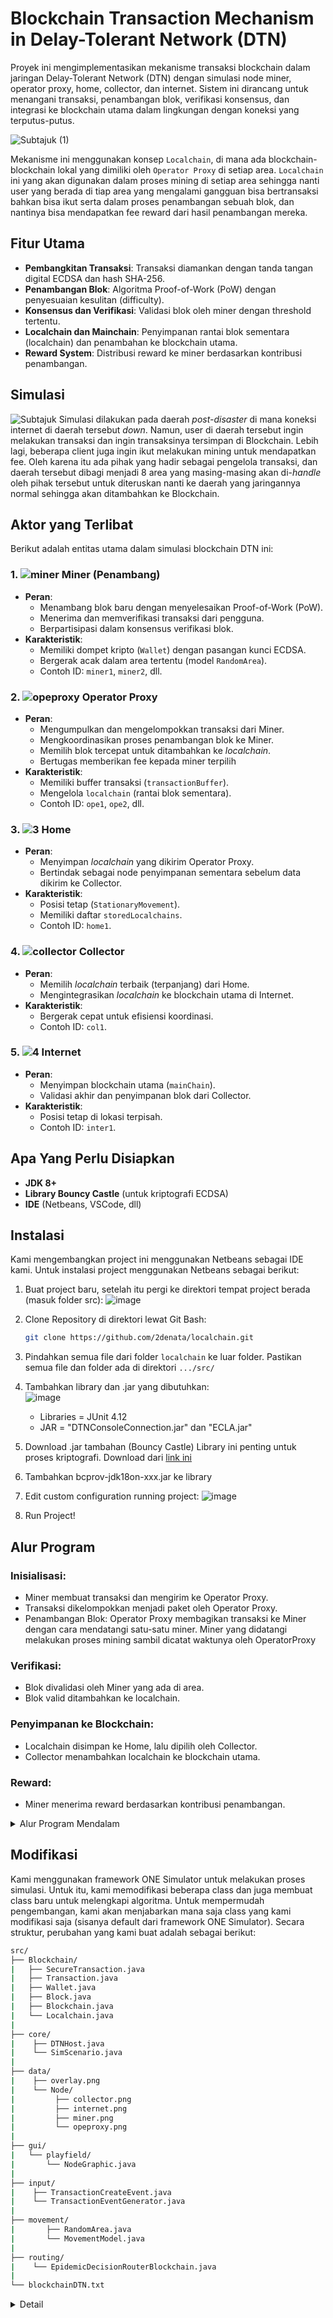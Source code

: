 # Blockchain Transaction Mechanism in Delay-Tolerant Network (DTN)

Proyek ini mengimplementasikan mekanisme transaksi blockchain dalam jaringan Delay-Tolerant Network (DTN) dengan simulasi node miner, operator proxy, home, collector, dan internet. Sistem ini dirancang untuk menangani transaksi, penambangan blok, verifikasi konsensus, dan integrasi ke blockchain utama dalam lingkungan dengan koneksi yang terputus-putus.

![Subtajuk (1)](https://github.com/user-attachments/assets/20cd5dc7-5147-4c24-8449-195ab4e3450c)


Mekanisme ini menggunakan konsep `Localchain`, di mana ada blockchain-blockchain lokal yang dimiliki oleh `Operator Proxy` di setiap area. `Localchain` ini yang akan digunakan dalam proses mining di setiap area sehingga nanti user yang berada di tiap area yang mengalami gangguan bisa bertransaksi bahkan bisa ikut serta dalam proses penambangan sebuah blok, dan nantinya bisa mendapatkan fee reward dari hasil penambangan mereka.

## Fitur Utama
- **Pembangkitan Transaksi**: Transaksi diamankan dengan tanda tangan digital ECDSA dan hash SHA-256.
- **Penambangan Blok**: Algoritma Proof-of-Work (PoW) dengan penyesuaian kesulitan (difficulty).
- **Konsensus dan Verifikasi**: Validasi blok oleh miner dengan threshold tertentu.
- **Localchain dan Mainchain**: Penyimpanan rantai blok sementara (localchain) dan penambahan ke blockchain utama.
- **Reward System**: Distribusi reward ke miner berdasarkan kontribusi penambangan.

## Simulasi
![Subtajuk](https://github.com/user-attachments/assets/e2ef1405-5848-4589-a1f6-9dbc46e802b2)
Simulasi dilakukan pada daerah _post-disaster_ di mana koneksi internet di daerah tersebut _down_. Namun, user di daerah tersebut ingin melakukan transaksi dan ingin transaksinya tersimpan di Blockchain. Lebih lagi, beberapa client juga ingin ikut melakukan mining untuk mendapatkan fee. Oleh karena itu ada pihak yang hadir sebagai pengelola transaksi, dan daerah tersebut dibagi menjadi 8 area yang masing-masing akan di-_handle_ oleh pihak tersebut untuk diteruskan nanti ke daerah yang jaringannya normal sehingga akan ditambahkan ke Blockchain. 


## Aktor yang Terlibat

Berikut adalah entitas utama dalam simulasi blockchain DTN ini:


### 1. ![miner](https://github.com/user-attachments/assets/63c2efac-478e-4197-a777-b771ec87a193) **Miner (Penambang)** 
- **Peran**:  
  - Menambang blok baru dengan menyelesaikan Proof-of-Work (PoW).  
  - Menerima dan memverifikasi transaksi dari pengguna.  
  - Berpartisipasi dalam konsensus verifikasi blok.  
- **Karakteristik**:  
  - Memiliki dompet kripto (`Wallet`) dengan pasangan kunci ECDSA.  
  - Bergerak acak dalam area tertentu (model `RandomArea`).  
  - Contoh ID: `miner1`, `miner2`, dll.  


### 2. ![opeproxy](https://github.com/user-attachments/assets/44bcf68a-e832-4d55-bda3-cbd262ea20ae) **Operator Proxy**  
- **Peran**:  
  - Mengumpulkan dan mengelompokkan transaksi dari Miner.  
  - Mengkoordinasikan proses penambangan blok ke Miner.  
  - Memilih blok tercepat untuk ditambahkan ke *localchain*.
  - Bertugas memberikan fee kepada miner terpilih
- **Karakteristik**:  
  - Memiliki buffer transaksi (`transactionBuffer`).  
  - Mengelola `localchain` (rantai blok sementara).  
  - Contoh ID: `ope1`, `ope2`, dll.  


### 3. ![3](https://github.com/user-attachments/assets/ead250cf-13b9-40c0-9428-ee1c8a3331d9) **Home**  
- **Peran**:  
  - Menyimpan *localchain* yang dikirim Operator Proxy.  
  - Bertindak sebagai node penyimpanan sementara sebelum data dikirim ke Collector.  
- **Karakteristik**:  
  - Posisi tetap (`StationaryMovement`).  
  - Memiliki daftar `storedLocalchains`.  
  - Contoh ID: `home1`.  


### 4. ![collector](https://github.com/user-attachments/assets/97276a04-c60d-4f7f-8a25-8973f3dcd13b) **Collector**  
- **Peran**:  
  - Memilih *localchain* terbaik (terpanjang) dari Home.  
  - Mengintegrasikan *localchain* ke blockchain utama di Internet.  
- **Karakteristik**:  
  - Bergerak cepat untuk efisiensi koordinasi.  
  - Contoh ID: `col1`.  


### 5. ![4](https://github.com/user-attachments/assets/29228f0a-275a-4dbf-95a7-98f4c9d1900a) **Internet**  
- **Peran**:  
  - Menyimpan blockchain utama (`mainChain`).  
  - Validasi akhir dan penyimpanan blok dari Collector.  
- **Karakteristik**:  
  - Posisi tetap di lokasi terpisah.  
  - Contoh ID: `inter1`.

## Apa Yang Perlu Disiapkan
- **JDK 8+**
- **Library Bouncy Castle** (untuk kriptografi ECDSA)
- **IDE** (Netbeans, VSCode, dll)

## Instalasi
Kami mengembangkan project ini menggunakan Netbeans sebagai IDE kami. Untuk instalasi project menggunakan Netbeans sebagai berikut:

1. Buat project baru, setelah itu pergi ke direktori tempat project berada (masuk folder src):
![image](https://github.com/user-attachments/assets/7d666f4a-3389-4791-a9c0-9e445066a324)

2. Clone Repository di direktori lewat Git Bash:
   ```bash
   git clone https://github.com/2denata/localchain.git
   ```

3. Pindahkan semua file dari folder `localchain` ke luar folder. Pastikan semua file dan folder ada di direktori `.../src/`


4. Tambahkan library dan .jar yang dibutuhkan: <br>
![image](https://github.com/user-attachments/assets/1eaeb3bb-c42b-419b-b5fe-eba4afab40bd)
   - Libraries = JUnit 4.12
   - JAR = "DTNConsoleConnection.jar" dan "ECLA.jar"

5. Download .jar tambahan (Bouncy Castle)
Library ini penting untuk proses kriptografi. Download dari [link ini](https://www.bouncycastle.org/download/bouncy-castle-java/#latest)

6. Tambahkan bcprov-jdk18on-xxx.jar ke library

7. Edit custom configuration running project:
![image](https://github.com/user-attachments/assets/572d6c23-6ccf-4746-9943-1b8bd92df174)

8. Run Project!

## Alur Program
### Inisialisasi:

- Miner membuat transaksi dan mengirim ke Operator Proxy.
- Transaksi dikelompokkan menjadi paket oleh Operator Proxy.
- Penambangan Blok:
     Operator Proxy membagikan transaksi ke Miner dengan cara mendatangi satu-satu miner. Miner yang didatangi melakukan proses mining sambil dicatat waktunya oleh OperatorProxy

### Verifikasi:
- Blok divalidasi oleh Miner yang ada di area.
- Blok valid ditambahkan ke localchain.

### Penyimpanan ke Blockchain:
- Localchain disimpan ke Home, lalu dipilih oleh Collector.
- Collector menambahkan localchain ke blockchain utama.

### Reward:
- Miner menerima reward berdasarkan kontribusi penambangan.

<details>
  <summary>Alur Program Mendalam</summary>
  
# Alur detail

## Pembangkitan Pesan
- Pada 10.000 ms pertama, program memanggil class `TransactionEventGenerator` sehingga men-_trigger_ class `TransactionCreateEvent` untuk membuat pesan baru dengan tujuan pesan ke Operator Proxy. Lalu juga membuat transaksi `Transaction` dan transaksi tersebut dibungkus ke dalam property pesan sebagai _transaction_. Proses ini hanya terjadi di node Miner saja.
- Selama pembangkitan pesan, node Miner yang baru saja membuat sebuah pesan juga akan bergerak di areanya sambil mencari relay (miner lain) untuk mengirim pesan agar sampai ke tujuan (Operator Proxy).
- Begitu Operator Proxy bertemu miner yang membawa pesan yang berisi transaksi itu, maka akan menyimpan pesan tersebut, lalu mengambil _transaction_ di dalamnya dan dimasukkan ke list `transactionBuffer` milik Operator Proxy. Proses ini berlangsung terus-menerus sampai fase pembangkitan pesan selesai (default settings.txt adalah 10.000 ms untuk pembangkitan pesan).

## Grouping Transaction
- Setelah melewati 10.000 ms, maka sudah tidak ada pembangkitan pesan lagi, dan asumsi Operator Proxy sudah tidak menerima transaksi lagi. Lalu, selama 10.000 ms selanjutnya ini merupakan waktu untuk Operator Proxy mengelompokkan transaksi-transaksi di dalam `transactionBuffer` menjadi beberapa kelompok secara acak.
- Transaksi-transaksi yang ada di `transactionBuffer` ini akan dipisah-pisah, lalu dikelompokkan menjadi beberapa list transaksi. Kumpulan list transaksi ini akan disimpan ke dalam satu list yaitu `trx` milik Operator Proxy.
- Proses Grouping ini berjalan selama 10.000 ms sampai waktu simulasi mencapai 20.000. Saat sudah selesai melakukan _grouping_, Operator Proxy menandakan dirinya sudah selesai dengan mengeset `hasGrouped = true` pada dirinya sendiri untuk mengantisipasi terjadi pengulangan grouping selanjutnya.

## Mining
- Setelah 20.000 ms simulasi, maka dimulai proses _mining_. Proses ini terjadi jika dan hanya jika node Miner bertemu dengan Operator Proxy saja.
- Saat Operator Proxy menemui sebuah miner, pertama-tama Operator Proxy harus mencatat kedatangan miner tersebut (seperti absensi) menggunakan HashSet bernama `getVisitedMiner` untuk menandai bahwa miner tersebut sudah pernah bertemu. 
- Selanjutnya miner akan melihat-lihat dahulu pada list `trx` milik Operator Proxy. Karena di dalam list `trx` terdapat list-list yang berisi kumpulan transaksi, maka miner bisa memilih kira-kira mana list yang memiliki _fee_ terbesar (1% dari total amount pada tiap transaksi). Jika sudah memilih, maka miner tersebut akan siap untuk melakukan pembuatan blok.
- Sebelum itu, miner akan mengecek keaslian data transaksi dengan cara mengecek tanda tangan digital pada transaksi yang dipilih menggunakan fungsi kriptografi pada _class_ `SecureTransaction`. Jika sudah valid, miner membungkus list transaksi yang dipilih ke dalam sebuah `Block` baru.
- Saat `Block` baru dibuat, miner akan siap untuk mencari nilai _nonce_ pada blok tersebut sesuai dengan target kesulitan pada Blockchain dan Localchain. Operator Proxy akan bertugas untuk mencatat waktu mulai miner melakukan _mining_ dan waktu selesai.
- Proses _mining_ berlangsung.
- Setelah selesai, waktu _mining_ dicatat ke dalam blok, dan blok yang telah di-_mining_ akan disimpan di penyimpanan sementara milik Operator Proxy yaitu `minedBlock`. Saat miner ini nanti bertemu Operator Proxy kembali, maka tidak akan melakukan _mining_ lagi karena sudah melakukan absen di `getVisitedMiner`.
- Operator Proxy lanjut mendatangi miner lain di areanya. Saat bertemu miner lain, prosesnya sama, namun karena list `trx` tidak ada yang berubah, nantinya miner lain pasti juga akan memilih list transaksi yang sama dengan miner pertama. Apakah salah? tidak, karena memang ini konsepnya, yakni Operator Proxy nanti akan membandingkan versi _mining_ antar miner untuk list transaksi yang sama, sehingga versi _mining_ dengan interval waktu mining tercepat akan dipilih.
- Saat satu list dari `trx` ini sudah di-_mining_ oleh semua miner di area tersebut (`getVisitedMiner == 7`: asumsi ada 7 miner/area), maka di sini Operator Proxy akan memilih blok dengan interval mining terbaik, lalu memasukkannya ke `selectedBlock`. Tidak lupa Operator Proxy juga akan remove list terpilih di `trx` agar tidak di-_mining_ lagi, dan juga mereset `minedBlock` dan `getVisitedMiner` untuk lanjut ke list di `trx` selanjutnya. Namun sebelum lanjut ke list selanjutnya, akan menjalankan proses verifikasi dahulu, karena jika Operator Proxy sedang memegang blok terpilih (`selectedBlock is not null`), maka tidak bisa melakukan proses _mining_ dulu dan harus diverifikasi dulu. 

## Verification
- Proses verifikasi dilakukan saat Operator Proxy sedang memegang blok terpilih (`selectedBlock is not null`), dan kembali akan mendatangi miner-miner lain dengan skema absensi `getVisitedMiner` seperti pada proses _mining_. 
- Saat bertemu miner, maka Operator Proxy memberikan blok terpilih untuk dilakukan verifikasi _hash_ pada blok. Apakah _hash_ dari blok tersebut sudah memenuhi kriteria/target kesulitan pada Blockchain atau tidak.
- Jika memenuhi target, maka Operator Proxy melakukan _increment_ nilai `v`, yaitu jumlah miner yang menyetujui blok terpilih.
- Proses verifikasi berlanjut ke miner-miner lain, sampai jumlah `v` sudah mencapai `threshold`, maka blok dianggap valid dimasukkan ke Localchain milik Operator Proxy.
- Setelah itu, Operator Proxy kembali mereset nilai `v`, absensi `getVisitedMiner`, dan mengubah status `selectedBlock` menjadi `null` untuk melakukan proses _mining_ kembali pada list `trx` selanjutnya.
- Operator Proxy akan melakukan proses _mining_-_verification_ terus-menerus secara berurutan sampai list `trx` di Operator Proxy kosong (`.getTrx().isEmpty()`) dan mengeset status Operator Proxy menjadi siap untuk melakukan _storing_ Localchain (`readyToStore = true`).

## Storing
- Proses ini dilakukan saat Operator Proxy bertemu dengan Home, dengan syarat bahwa Operator Proxy harus sudah menjalankan tugas di areanya (_mining_-_verification_; `readyToStore = true`).
- Home akan menggunakan skema absensi `getVisitedOperatorProxy` untuk mencatat kedatangan Operator Proxy. Jadi tiap Operator Proxy hanya bisa menyetor Localchain sekali saja.
- Setiap Operator Proxy yang datang ke Home akan menyetorkan Localchainnya ke `storedLocalchains` milik Home.
- Proses storing terus berjalan sampai semua Operator Proxy mengirim ke Home.

## Selection
- Setelah disetor, kemudian proses dilanjutkan dengan memilih Localchain terbaik. Proses selection ini dilakukan antara node Home dengan node Collector.
- Saat Collector mengunjungi Home, akan memeriksa `storedLocalchains` di Home untuk memilih Localchain terbaik dengan rantai (blok) terpanjang.
- Collector juga akan mengkalkulasi hash dari tiap Localchain. Hash yang dimaksud adalah nilai dari penggabungan _hash_ pada blok-blok di dalam localchain tersebut. Jadi sekarang tiap localchain punya hashnya sendiri-sendiri.
- Selanjutnya Collector memeriksa dalam list `storedLocalchains` menghitung size dari setiap localchain. Localchain dengan size terbesar akan dimasukkan ke variabel sementara `selected`.
- Collector kemudian mengambil `selected` tadi dan memasukkan ke penyimpanan miliknya yaitu `selectedLocalchain`. Lalu menghapus localchain terpilih dari list `storedLocalchains` milik Home tadi.
- Proses selection selesai, Collector sudah memegang satu localchain (`selectedLocalchain is not null`) dan siap pergi ke node Internet untuk menambahkan localchain terpilih ke Blockchain, dan jika Collector datang ke Home lagi sebelum berkunjung ke Internet, maka tidak akan melakukan apa-apa karena dia sedang memegang Localchain.

## Appending
- Proses _appending_ dilakukan oleh node Collector dan node Internet, dengan syarat Collector harus memegang satu localchain terpilih dari Home.
- Internet akan memeriksa `selectedLocalchain` yang dibawa Collector dengan menghitung _hash_ nya terlebih dahulu lalu akan dibandingkan dengan _hash_ yang sudah ada. Jika valid, maka lanjut proses menambahkan localchain ke Blockchain.
- Proses penambahan ke Blockchain ini sedikit rumit, karena harus kembali memecah blok-blok di dalam localchain lalu harus mengubah `previousHash` dari blok pertama pada Localchain (yang tadinya bernilai `null`) menjadi _hash_ dari blok terakhir/terbaru pada Blockchain. Perubahan `previousHash` ini akan mempengaruhi _hash_ dari semua blok di Localchain tersebut karena perubahan kecil saja akan mengubah keseluruhan _hash_ dan _hash_ yang baru belum tentu memenuhi target kesulitan pada Blockchain.
- Oleh karena itu, perlu dilakukan _recalculateHash_ untuk setiap blok pada localchain. Idenya adalah mengecek menggunakan nilai `nonce` saat ini. Jika saat di-_recalculate_ hasilnya memenuhi kriteria, maka tidak perlu _mining_ ulang dan langsung lanjut. Tapi jika belum memenuhi, maka mencari nilai `nonce` dahulu sampai valid.
- Saat semua hash dari blok sudah valid, maka proses penambahan ke Blockchain sudah berhasil. Collector akan mengeset `selectedLocalchain` menjadi `null` dan siap untuk mengambil localchain lainnya di Home.
- Proses _selection_-_appending_ ini akan berlangsung terus-menerus secara berurutan sampai jumlah localchain yang ada habis `localChainCount is empty`, dan Collector akan menandai dirinya sendiri sudah selesai (set `appendingDone = true`).
- Semua transaksi sudah ditambahkan ke Blockchain, selanjutnya adalah memberikan reward ke masing-masing miner yang sudah berkontribusi.

## Reward
- Fase ini melewati beberapa node. Pertama dari Collector yang `appendingDone = true` akan mengunjungi Home, lalu mengeset `appendingDone = true` juga di Home. Lalu saat OperatorProxy mengunjungi Home yang sudah menandai bahwa _appending_ sudah selesai, maka Operator Proxy juga akan menandai `appendingDone = true` pada dirinya sendiri.
- Selanjutnya Operator Proxy akan kembali mengunjungi miner-miner di area nya dan memeriksa berdasarkan list `localchain` yang masih disimpannya untuk memberikan reward.
- Saat `localchain` sudah kosong, maka tandanya Operator Proxy ini sudah selesai melakukan rewarding ke miner di areanya, lalu menandai dirinya sendiri sudah selesai (set `doneReward = true`). Lalu saat Operator Proxy yang sudah selesai melakukan tugasnya mengunjungi Home, maka Home akan mencatat kedatangan Operator Proxy tersebut di HashSet `confirmedDoneOperatorProxy`.
- Saat `confirmedDoneOperatorProxy` sudah memiliki `size == 8` maka tandanya semua Operator Proxy sudah selesai menajalankan tugasnya, dan mekanisme transaksi Blockchain sudah selesai.
  
</details>


  
## Modifikasi
Kami menggunakan framework ONE Simulator untuk melakukan proses simulasi. Untuk itu, kami memodifikasi beberapa class dan juga membuat class baru untuk melengkapi algoritma. Untuk mempermudah pengembangan, kami akan menjabarkan mana saja class yang kami modifikasi saja (sisanya default dari framework ONE Simulator). Secara struktur, perubahan yang kami buat adalah sebagai berikut:
```bash
src/
├── Blockchain/
|   ├── SecureTransaction.java
|   ├── Transaction.java
|   ├── Wallet.java
|   ├── Block.java
|   ├── Blockchain.java
|   └── Localchain.java
|
├── core/
|    ├── DTNHost.java
|    └── SimScenario.java
|
├── data/
|    ├── overlay.png
|    └── Node/
|         ├── collector.png
|         ├── internet.png
|         ├── miner.png
|         └── opeproxy.png
|
├── gui/
|   └── playfield/
|       └── NodeGraphic.java
|
├── input/
|    ├── TransactionCreateEvent.java
|    └── TransactionEventGenerator.java
| 
├── movement/
|       ├── RandomArea.java
|       └── MovementModel.java
|
├── routing/
|    └── EpidemicDecisionRouterBlockchain.java
| 
└── blockchainDTN.txt
```

<details>
  <summary>Detail</summary>
   
### SecureTransaction.java
Berperan dalam proses kriptografi. Implementasi hashing SHA256 serta pembuatan tanda tangan digital menggunankan ECDSA dan library Bouncy Castle.

### Transaction.java
Class Transaction dimana objek transaksi dibuat oleh para miner untuk bertransaksi.

### Wallet.java
Dompet digital yang dimiliki tiap miner. Tiap wallet memiliki Public Key dan Private Key.

### Block.java
Class Block yang merupakan class penting yang digunakan dalam mekanisme transaksi di Blockchain dimana membungkus transaksi-transaksi yang dibuat oleh miner.

### Blockchain.java
Blockchain digunakan sebagai rantai utama yang tersimpan di Internet.

### Localchain.java
Blockchain lokal yang dimiliki oleh setiap Operator Proxy.

### DTNHost.java
Penambahan atribut tergantung pada apa rolenya (miner, Operator Proxy, Home, Collector atau Internet).

### SimScenario.java
Penambahan atribut "difficulty" untuk transaksi blockchain. Lalu inisialisasi Localchain tiap Operator Proxy dan inisialisasi Blockchain pada Internet saat menjalankan method createHosts().

### package data/
Penambahan overlay image untuk tampilan GUI Playlist yang lebih informatif.

### NodeGraphic.java
Modifikasi fontColor tiap role agar berbeda di GUI. Lalu modifikasi drawHost yang tadinya memanfaatkan drawRectangle menjadi drawImage untuk menampilkan node dalam bentuk gambar.

### TransactionCreateEvent.java
Modifikasi dari MessageCreateEvent, dimana penambahan property "transaction" di dalam message. Lalu memastikan hanya node miner saja yang dapat membangkitkan pesan.

### TransactionEventGenerator.java
Modifikasi dari MessageEventGenerator dimana menambahkan field eventCount yang akan selalu berubah-ubah untuk membuat ID unik transaksi. Mengatur tiap message final destinationnya hanya ke Operator Proxy pada area mereka. Lalu pembuatan transaksi, penandatanganan transaksi, serta pembungkusan transaksi dilakukan di sini.

### RandomArea.java
Modifikasi dari RandomWaypoint, perbedaannya adalah membatasi pergerakan randomnya menggunakan area sehingga tidak dapat bergerak diluar area yang ditentukan. Area diambil dari inputan user "moveArea" pada settings.

### MovementModel.java
Penambahan atribut "moveArea".

### EpidemicDecisionRouterBlockchain.java
Algoritma Routing mekanisme transaksi blockchain DTN.
  
</details>
